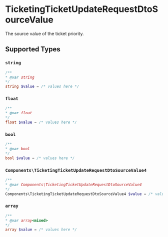 # TicketingTicketUpdateRequestDtoSourceValue

The source value of the ticket priority.


## Supported Types

### `string`

```php
/**
* @var string
*/
string $value = /* values here */
```

### `float`

```php
/**
* @var float
*/
float $value = /* values here */
```

### `bool`

```php
/**
* @var bool
*/
bool $value = /* values here */
```

### `Components\TicketingTicketUpdateRequestDtoSourceValue4`

```php
/**
* @var Components\TicketingTicketUpdateRequestDtoSourceValue4
*/
Components\TicketingTicketUpdateRequestDtoSourceValue4 $value = /* values here */
```

### `array`

```php
/**
* @var array<mixed>
*/
array $value = /* values here */
```

